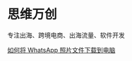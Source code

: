 # 思维万创

专注出海、跨境电商、出海流量、软件开发

[如何将 WhatsApp 照片文件下载到电脑](https://github.com/chinacode/wecreative/blob/main/如何将WhatsApp照片文件下载到电脑.md "如何将 WhatsApp 照片文件下载到电脑")



